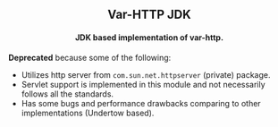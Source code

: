 <h2 align="center"><b>Var-HTTP JDK</b></h2>

<h4 align="center">JDK based implementation of var-http.</h4>

**Deprecated** because some of the following:
- Utilizes http server from `com.sun.net.httpserver` (private) package.
- Servlet support is implemented in this module and not necessarily follows all the standards.
- Has some bugs and performance drawbacks comparing to other implementations (Undertow based).